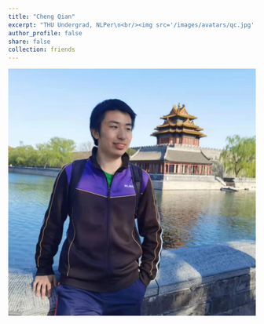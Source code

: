 ```yaml
---
title: "Cheng Qian"
excerpt: "THU Undergrad, NLPer\n<br/><img src='/images/avatars/qc.jpg' style='height: 10%; width: 7.5%; object-fit: contain' alt='Avatar' class='avatar'/>"
author_profile: false
share: false
collection: friends
---
```


<img src="/images/avatars/qc.jpg" alt="Avatar" class="avatar"/>